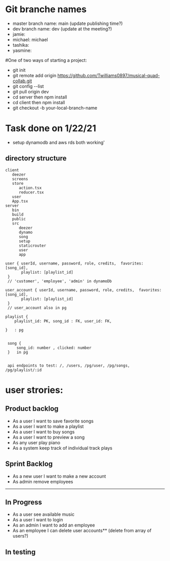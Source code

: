 # Git branche names

- master branch name: main (update publishing time?)
- dev branch name: dev (update at the meeting?)
- jamie:
- michael: michael
- tashika:
- yasmine:

#One of two ways of starting a project:

- git init
- git remote add origin https://github.com/Twilliams0897/musical-quad-collab.git
- git config --list
- git pull origin dev
- cd server then npm install
- cd client then npm install
- git checkout -b your-local-branch-name

# Task done on 1/22/21

- setup dynamodb and aws rds both working'

## directory structure

```
client
   deezer
   screens
   store
      action.tsx
      reducer.tsx
   user
   App.tsx
server
   bin
   build
   public
   src
      deezer
      dynamo
      song
      setup
      staticrouter
      user
      app
```

```
user { userId, username, password, role, credits,  favorites: [song_id],
       playlist: [playlist_id]
 }
 // 'customer', 'employee', 'admin' in dynamoDb

user_account { userId, username, password, role, credits,  favorites: [song_id],
       playlist: [playlist_id]
 }
 // user_account also in pg

playlist {
	playlist_id: PK, song_id : FK, user_id: FK,

}   : pg


 song {
     song_id: number , clicked: number
 }   in pg


 api endpoints to test: /, /users, /pg/user, /pg/songs, /pg/playlist/:id
```

# user strories:

## Product backlog

- As a user I want to save favorite songs
- As a user I want to make a playlist
- As a user I want to buy songs
- As a user I want to preview a song
- As any user play piano
- As a system keep track of individual track plays

## Sprint Backlog

- As a new user I want to make a new account
- As admin remove employees

---

## In Progress

- As a user see available music
- As a user I want to login
- As an admin I want to add an employee
- As an employee I can delete user accounts\*\* (delete from array of users?)

## In testing
